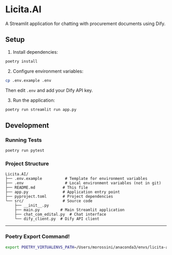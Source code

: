 # Licita.AI

A Streamlit application for chatting with procurement documents using Dify.

## Setup

1. Install dependencies:

```bash
poetry install
```

2. Configure environment variables:

```bash
cp .env.example .env
```

Then edit `.env` and add your Dify API key.

3. Run the application:

```bash
poetry run streamlit run app.py
```

## Development

### Running Tests

```bash
poetry run pytest
```

### Project Structure

```
Licita.AI/
├── .env.example          # Template for environment variables
├── .env                  # Local environment variables (not in git)
├── README.md            # This file
├── app.py               # Application entry point
├── pyproject.toml       # Project dependencies
└── src/                 # Source code
    ├── __init__.py
    ├── main.py         # Main Streamlit application
    ├── chat_com_edital.py  # Chat interface
    └── dify_client.py  # Dify API client
```

---

### Poetry Export Command!

```bash
export POETRY_VIRTUALENVS_PATH=/Users/morossini/anaconda3/envs/licita-ai-new
```
